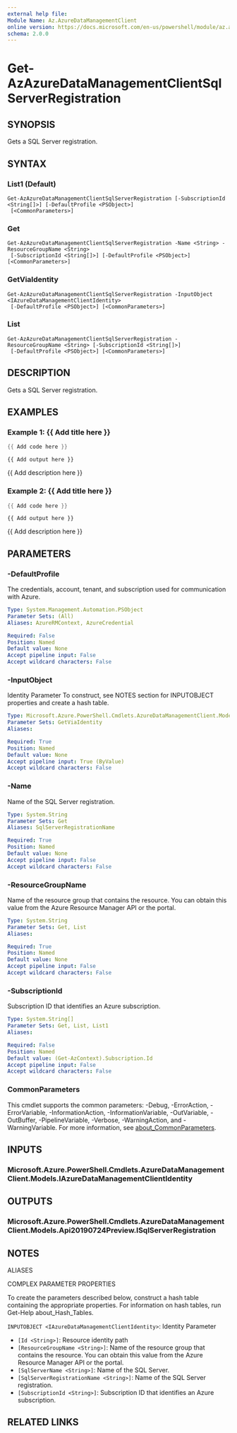 ```yaml
---
external help file:
Module Name: Az.AzureDataManagementClient
online version: https://docs.microsoft.com/en-us/powershell/module/az.azuredatamanagementclient/get-azazuredatamanagementclientsqlserverregistration
schema: 2.0.0
---
```


# Get-AzAzureDataManagementClientSqlServerRegistration

## SYNOPSIS
Gets a SQL Server registration.

## SYNTAX

### List1 (Default)
```
Get-AzAzureDataManagementClientSqlServerRegistration [-SubscriptionId <String[]>] [-DefaultProfile <PSObject>]
 [<CommonParameters>]
```

### Get
```
Get-AzAzureDataManagementClientSqlServerRegistration -Name <String> -ResourceGroupName <String>
 [-SubscriptionId <String[]>] [-DefaultProfile <PSObject>] [<CommonParameters>]
```

### GetViaIdentity
```
Get-AzAzureDataManagementClientSqlServerRegistration -InputObject <IAzureDataManagementClientIdentity>
 [-DefaultProfile <PSObject>] [<CommonParameters>]
```

### List
```
Get-AzAzureDataManagementClientSqlServerRegistration -ResourceGroupName <String> [-SubscriptionId <String[]>]
 [-DefaultProfile <PSObject>] [<CommonParameters>]
```

## DESCRIPTION
Gets a SQL Server registration.

## EXAMPLES

### Example 1: {{ Add title here }}
```powershell
{{ Add code here }}
```

```output
{{ Add output here }}
```

{{ Add description here }}

### Example 2: {{ Add title here }}
```powershell
{{ Add code here }}
```

```output
{{ Add output here }}
```

{{ Add description here }}

## PARAMETERS

### -DefaultProfile
The credentials, account, tenant, and subscription used for communication with Azure.

```yaml
Type: System.Management.Automation.PSObject
Parameter Sets: (All)
Aliases: AzureRMContext, AzureCredential

Required: False
Position: Named
Default value: None
Accept pipeline input: False
Accept wildcard characters: False
```

### -InputObject
Identity Parameter
To construct, see NOTES section for INPUTOBJECT properties and create a hash table.

```yaml
Type: Microsoft.Azure.PowerShell.Cmdlets.AzureDataManagementClient.Models.IAzureDataManagementClientIdentity
Parameter Sets: GetViaIdentity
Aliases:

Required: True
Position: Named
Default value: None
Accept pipeline input: True (ByValue)
Accept wildcard characters: False
```

### -Name
Name of the SQL Server registration.

```yaml
Type: System.String
Parameter Sets: Get
Aliases: SqlServerRegistrationName

Required: True
Position: Named
Default value: None
Accept pipeline input: False
Accept wildcard characters: False
```

### -ResourceGroupName
Name of the resource group that contains the resource.
You can obtain this value from the Azure Resource Manager API or the portal.

```yaml
Type: System.String
Parameter Sets: Get, List
Aliases:

Required: True
Position: Named
Default value: None
Accept pipeline input: False
Accept wildcard characters: False
```

### -SubscriptionId
Subscription ID that identifies an Azure subscription.

```yaml
Type: System.String[]
Parameter Sets: Get, List, List1
Aliases:

Required: False
Position: Named
Default value: (Get-AzContext).Subscription.Id
Accept pipeline input: False
Accept wildcard characters: False
```

### CommonParameters
This cmdlet supports the common parameters: -Debug, -ErrorAction, -ErrorVariable, -InformationAction, -InformationVariable, -OutVariable, -OutBuffer, -PipelineVariable, -Verbose, -WarningAction, and -WarningVariable. For more information, see [about_CommonParameters](http://go.microsoft.com/fwlink/?LinkID=113216).

## INPUTS

### Microsoft.Azure.PowerShell.Cmdlets.AzureDataManagementClient.Models.IAzureDataManagementClientIdentity

## OUTPUTS

### Microsoft.Azure.PowerShell.Cmdlets.AzureDataManagementClient.Models.Api20190724Preview.ISqlServerRegistration

## NOTES

ALIASES

COMPLEX PARAMETER PROPERTIES

To create the parameters described below, construct a hash table containing the appropriate properties. For information on hash tables, run Get-Help about_Hash_Tables.


`INPUTOBJECT <IAzureDataManagementClientIdentity>`: Identity Parameter
  - `[Id <String>]`: Resource identity path
  - `[ResourceGroupName <String>]`: Name of the resource group that contains the resource. You can obtain this value from the Azure Resource Manager API or the portal.
  - `[SqlServerName <String>]`: Name of the SQL Server.
  - `[SqlServerRegistrationName <String>]`: Name of the SQL Server registration.
  - `[SubscriptionId <String>]`: Subscription ID that identifies an Azure subscription.

## RELATED LINKS

